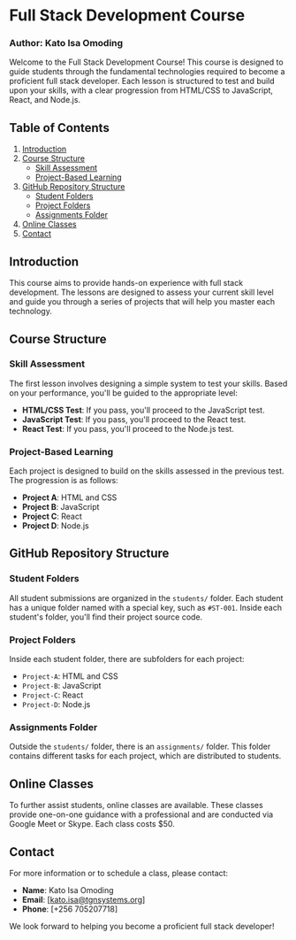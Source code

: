 # Full Stack Development Course

### Author: Kato Isa Omoding

Welcome to the Full Stack Development Course! This course is designed to guide students through the fundamental technologies required to become a proficient full stack developer. Each lesson is structured to test and build upon your skills, with a clear progression from HTML/CSS to JavaScript, React, and Node.js.

## Table of Contents
1. [Introduction](#introduction)
2. [Course Structure](#course-structure)
   - [Skill Assessment](#skill-assessment)
   - [Project-Based Learning](#project-based-learning)
3. [GitHub Repository Structure](#github-repository-structure)
   - [Student Folders](#student-folders)
   - [Project Folders](#project-folders)
   - [Assignments Folder](#assignments-folder)
4. [Online Classes](#online-classes)
5. [Contact](#contact)

## Introduction
This course aims to provide hands-on experience with full stack development. The lessons are designed to assess your current skill level and guide you through a series of projects that will help you master each technology.

## Course Structure

### Skill Assessment
The first lesson involves designing a simple system to test your skills. Based on your performance, you'll be guided to the appropriate level:
- **HTML/CSS Test**: If you pass, you'll proceed to the JavaScript test.
- **JavaScript Test**: If you pass, you'll proceed to the React test.
- **React Test**: If you pass, you'll proceed to the Node.js test.

### Project-Based Learning
Each project is designed to build on the skills assessed in the previous test. The progression is as follows:
- **Project A**: HTML and CSS
- **Project B**: JavaScript
- **Project C**: React
- **Project D**: Node.js

## GitHub Repository Structure

### Student Folders
All student submissions are organized in the `students/` folder. Each student has a unique folder named with a special key, such as `#ST-001`. Inside each student's folder, you'll find their project source code.

### Project Folders
Inside each student folder, there are subfolders for each project:
- `Project-A`: HTML and CSS
- `Project-B`: JavaScript
- `Project-C`: React
- `Project-D`: Node.js

### Assignments Folder
Outside the `students/` folder, there is an `assignments/` folder. This folder contains different tasks for each project, which are distributed to students.

## Online Classes
To further assist students, online classes are available. These classes provide one-on-one guidance with a professional and are conducted via Google Meet or Skype. Each class costs $50.

## Contact
For more information or to schedule a class, please contact:
- **Name**: Kato Isa Omoding
- **Email**: [kato.isa@tgnsystems.org]
- **Phone**: [+256 705207718]

We look forward to helping you become a proficient full stack developer!
